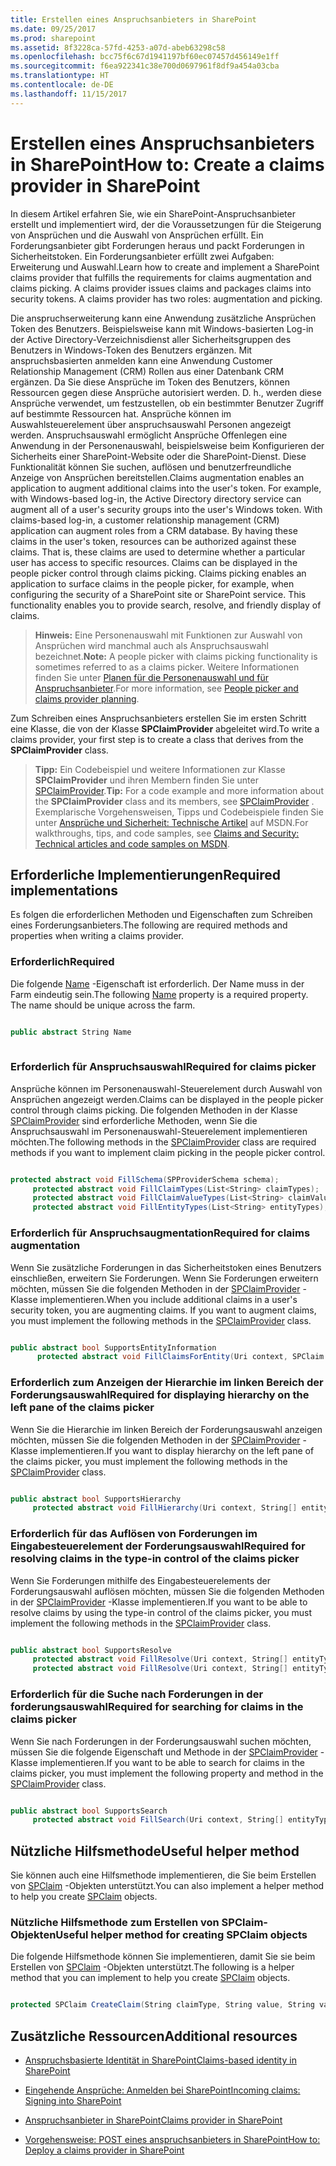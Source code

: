 ```yaml
---
title: Erstellen eines Anspruchsanbieters in SharePoint
ms.date: 09/25/2017
ms.prod: sharepoint
ms.assetid: 8f3228ca-57fd-4253-a07d-abeb63298c58
ms.openlocfilehash: bcc75f6c67d1941197bf60ec07457d456149e1ff
ms.sourcegitcommit: f6ea922341c38e700d0697961f8df9a454a03cba
ms.translationtype: HT
ms.contentlocale: de-DE
ms.lasthandoff: 11/15/2017
---
```

# <a name="create-a-claims-provider-in-sharepoint"></a><span data-ttu-id="a9fa3-102">Erstellen eines Anspruchsanbieters in SharePoint</span><span class="sxs-lookup"><span data-stu-id="a9fa3-102">How to: Create a claims provider in SharePoint</span></span>

<span data-ttu-id="a9fa3-p101">In diesem Artikel erfahren Sie, wie ein SharePoint-Anspruchsanbieter erstellt und implementiert wird, der die Voraussetzungen für die Steigerung von Ansprüchen und die Auswahl von Ansprüchen erfüllt. Ein Forderungsanbieter gibt Forderungen heraus und packt Forderungen in Sicherheitstoken. Ein Forderungsanbieter erfüllt zwei Aufgaben: Erweiterung und Auswahl.</span><span class="sxs-lookup"><span data-stu-id="a9fa3-p101">Learn how to create and implement a SharePoint claims provider that fulfills the requirements for claims augmentation and claims picking. A claims provider issues claims and packages claims into security tokens. A claims provider has two roles: augmentation and picking.</span></span>
  
    
    

<span data-ttu-id="a9fa3-p102">Die anspruchserweiterung kann eine Anwendung zusätzliche Ansprüchen Token des Benutzers. Beispielsweise kann mit Windows-basierten Log-in der Active Directory-Verzeichnisdienst aller Sicherheitsgruppen des Benutzers in Windows-Token des Benutzers ergänzen. Mit anspruchsbasierten anmelden kann eine Anwendung Customer Relationship Management (CRM) Rollen aus einer Datenbank CRM ergänzen. Da Sie diese Ansprüche im Token des Benutzers, können Ressourcen gegen diese Ansprüche autorisiert werden. D. h., werden diese Ansprüche verwendet, um festzustellen, ob ein bestimmter Benutzer Zugriff auf bestimmte Ressourcen hat. Ansprüche können im Auswahlsteuerelement über anspruchsauswahl Personen angezeigt werden. Anspruchsauswahl ermöglicht Ansprüche Offenlegen eine Anwendung in der Personenauswahl, beispielsweise beim Konfigurieren der Sicherheits einer SharePoint-Website oder die SharePoint-Dienst. Diese Funktionalität können Sie suchen, auflösen und benutzerfreundliche Anzeige von Ansprüchen bereitstellen.</span><span class="sxs-lookup"><span data-stu-id="a9fa3-p102">Claims augmentation enables an application to augment additional claims into the user's token. For example, with Windows-based log-in, the Active Directory directory service can augment all of a user's security groups into the user's Windows token. With claims-based log-in, a customer relationship management (CRM) application can augment roles from a CRM database. By having these claims in the user's token, resources can be authorized against these claims. That is, these claims are used to determine whether a particular user has access to specific resources. Claims can be displayed in the people picker control through claims picking. Claims picking enables an application to surface claims in the people picker, for example, when configuring the security of a SharePoint site or SharePoint service. This functionality enables you to provide search, resolve, and friendly display of claims.</span></span>
  
    
    


> <span data-ttu-id="a9fa3-114">**Hinweis:** Eine Personenauswahl mit Funktionen zur Auswahl von Ansprüchen wird manchmal auch als Anspruchsauswahl bezeichnet.</span><span class="sxs-lookup"><span data-stu-id="a9fa3-114">**Note:** A people picker with claims picking functionality is sometimes referred to as a claims picker.</span></span> <span data-ttu-id="a9fa3-115">Weitere Informationen finden Sie unter [Planen für die Personenauswahl und für Anspruchsanbieter](http://technet.microsoft.com/de-DE/library/gg602063.aspx).</span><span class="sxs-lookup"><span data-stu-id="a9fa3-115">For more information, see  [People picker and claims provider planning](http://technet.microsoft.com/de-DE/library/gg602063.aspx).</span></span> 
  
    
    

<span data-ttu-id="a9fa3-116">Zum Schreiben eines Anspruchsanbieters erstellen Sie im ersten Schritt eine Klasse, die von der Klasse **SPClaimProvider** abgeleitet wird.</span><span class="sxs-lookup"><span data-stu-id="a9fa3-116">To write a claims provider, your first step is to create a class that derives from the **SPClaimProvider** class.</span></span>
> <span data-ttu-id="a9fa3-117">**Tipp:** Ein Codebeispiel und weitere Informationen zur Klasse **SPClaimProvider** und ihren Membern finden Sie unter [SPClaimProvider](https://msdn.microsoft.com/library/Microsoft.SharePoint.Administration.Claims.SPClaimProvider.aspx).</span><span class="sxs-lookup"><span data-stu-id="a9fa3-117">**Tip:** For a code example and more information about the **SPClaimProvider** class and its members, see [SPClaimProvider](https://msdn.microsoft.com/library/Microsoft.SharePoint.Administration.Claims.SPClaimProvider.aspx) .</span></span> <span data-ttu-id="a9fa3-118">Exemplarische Vorgehensweisen, Tipps und Codebeispiele finden Sie unter [Ansprüche und Sicherheit: Technische Artikel](http://msdn.microsoft.com/library/f773fd4a-53ec-4656-bd08-e6c435e6f103%28Office.15%29.aspx) auf MSDN.</span><span class="sxs-lookup"><span data-stu-id="a9fa3-118">For walkthroughs, tips, and code samples, see [Claims and Security: Technical articles and code samples on MSDN](http://msdn.microsoft.com/library/f773fd4a-53ec-4656-bd08-e6c435e6f103%28Office.15%29.aspx).</span></span> 
  
    
    


## <a name="required-implementations"></a><span data-ttu-id="a9fa3-119">Erforderliche Implementierungen</span><span class="sxs-lookup"><span data-stu-id="a9fa3-119">Required implementations</span></span>
<span data-ttu-id="a9fa3-120"><a name="SP15_HowToCreateClaimsProvider_ReqImplementations"> </a></span><span class="sxs-lookup"><span data-stu-id="a9fa3-120"><a name="SP15_HowToCreateClaimsProvider_ReqImplementations"> </a></span></span>

<span data-ttu-id="a9fa3-121">Es folgen die erforderlichen Methoden und Eigenschaften zum Schreiben eines Forderungsanbieters.</span><span class="sxs-lookup"><span data-stu-id="a9fa3-121">The following are required methods and properties when writing a claims provider.</span></span>
  
    
    

### <a name="required"></a><span data-ttu-id="a9fa3-122">Erforderlich</span><span class="sxs-lookup"><span data-stu-id="a9fa3-122">Required</span></span>

<span data-ttu-id="a9fa3-p105">Die folgende  [Name](https://msdn.microsoft.com/library/Microsoft.SharePoint.Administration.Claims.SPClaimProvider.Name.aspx) -Eigenschaft ist erforderlich. Der Name muss in der Farm eindeutig sein.</span><span class="sxs-lookup"><span data-stu-id="a9fa3-p105">The following  [Name](https://msdn.microsoft.com/library/Microsoft.SharePoint.Administration.Claims.SPClaimProvider.Name.aspx) property is a required property. The name should be unique across the farm.</span></span>
  
    
    

```cs

public abstract String Name
      
```


### <a name="required-for-claims-picker"></a><span data-ttu-id="a9fa3-125">Erforderlich für Anspruchsauswahl</span><span class="sxs-lookup"><span data-stu-id="a9fa3-125">Required for claims picker</span></span>

<span data-ttu-id="a9fa3-126">Ansprüche können im Personenauswahl-Steuerelement durch Auswahl von Ansprüchen angezeigt werden.</span><span class="sxs-lookup"><span data-stu-id="a9fa3-126">Claims can be displayed in the people picker control through claims picking.</span></span> <span data-ttu-id="a9fa3-127">Die folgenden Methoden in der Klasse [SPClaimProvider](https://msdn.microsoft.com/library/Microsoft.SharePoint.Administration.Claims.SPClaimProvider.aspx) sind erforderliche Methoden, wenn Sie die Anspruchsauswahl im Personenauswahl-Steuerelement implementieren möchten.</span><span class="sxs-lookup"><span data-stu-id="a9fa3-127">The following methods in the  [SPClaimProvider](https://msdn.microsoft.com/library/Microsoft.SharePoint.Administration.Claims.SPClaimProvider.aspx) class are required methods if you want to implement claim picking in the people picker control.</span></span>
  
    
    

```cs

protected abstract void FillSchema(SPProviderSchema schema);
     protected abstract void FillClaimTypes(List<String> claimTypes);
     protected abstract void FillClaimValueTypes(List<String> claimValueTypes);
     protected abstract void FillEntityTypes(List<String> entityTypes);

```


### <a name="required-for-claims-augmentation"></a><span data-ttu-id="a9fa3-128">Erforderlich für Anspruchsaugmentation</span><span class="sxs-lookup"><span data-stu-id="a9fa3-128">Required for claims augmentation</span></span>

<span data-ttu-id="a9fa3-p107">Wenn Sie zusätzliche Forderungen in das Sicherheitstoken eines Benutzers einschließen, erweitern Sie Forderungen. Wenn Sie Forderungen erweitern möchten, müssen Sie die folgenden Methoden in der  [SPClaimProvider](https://msdn.microsoft.com/library/Microsoft.SharePoint.Administration.Claims.SPClaimProvider.aspx) -Klasse implementieren.</span><span class="sxs-lookup"><span data-stu-id="a9fa3-p107">When you include additional claims in a user's security token, you are augmenting claims. If you want to augment claims, you must implement the following methods in the  [SPClaimProvider](https://msdn.microsoft.com/library/Microsoft.SharePoint.Administration.Claims.SPClaimProvider.aspx) class.</span></span>
  
    
    

```cs

public abstract bool SupportsEntityInformation
      protected abstract void FillClaimsForEntity(Uri context, SPClaim entity, List<SPClaim> claims);

```


### <a name="required-for-displaying-hierarchy-on-the-left-pane-of-the-claims-picker"></a><span data-ttu-id="a9fa3-131">Erforderlich zum Anzeigen der Hierarchie im linken Bereich der Forderungsauswahl</span><span class="sxs-lookup"><span data-stu-id="a9fa3-131">Required for displaying hierarchy on the left pane of the claims picker</span></span>

<span data-ttu-id="a9fa3-132">Wenn Sie die Hierarchie im linken Bereich der Forderungsauswahl anzeigen möchten, müssen Sie die folgenden Methoden in der  [SPClaimProvider](https://msdn.microsoft.com/library/Microsoft.SharePoint.Administration.Claims.SPClaimProvider.aspx) -Klasse implementieren.</span><span class="sxs-lookup"><span data-stu-id="a9fa3-132">If you want to display hierarchy on the left pane of the claims picker, you must implement the following methods in the  [SPClaimProvider](https://msdn.microsoft.com/library/Microsoft.SharePoint.Administration.Claims.SPClaimProvider.aspx) class.</span></span>
  
    
    

```cs

public abstract bool SupportsHierarchy
     protected abstract void FillHierarchy(Uri context, String[] entityTypes, String hierarchyNodeID, int numberOfLevels, bool includeEntityData, SPProviderHierarchyTree hierarchy);

```


### <a name="required-for-resolving-claims-in-the-type-in-control-of-the-claims-picker"></a><span data-ttu-id="a9fa3-133">Erforderlich für das Auflösen von Forderungen im Eingabesteuerelement der Forderungsauswahl</span><span class="sxs-lookup"><span data-stu-id="a9fa3-133">Required for resolving claims in the type-in control of the claims picker</span></span>

<span data-ttu-id="a9fa3-134">Wenn Sie Forderungen mithilfe des Eingabesteuerelements der Forderungsauswahl auflösen möchten, müssen Sie die folgenden Methoden in der  [SPClaimProvider](https://msdn.microsoft.com/library/Microsoft.SharePoint.Administration.Claims.SPClaimProvider.aspx) -Klasse implementieren.</span><span class="sxs-lookup"><span data-stu-id="a9fa3-134">If you want to be able to resolve claims by using the type-in control of the claims picker, you must implement the following methods in the  [SPClaimProvider](https://msdn.microsoft.com/library/Microsoft.SharePoint.Administration.Claims.SPClaimProvider.aspx) class.</span></span>
  
    
    

```cs

public abstract bool SupportsResolve
     protected abstract void FillResolve(Uri context, String[] entityTypes, String resolveInput, List<PickerEntity> resolved);
     protected abstract void FillResolve(Uri context, String[] entityTypes, SPClaim resolveInput, List<PickerEntity> resolved);

```


### <a name="required-for-searching-for-claims-in-the-claims-picker"></a><span data-ttu-id="a9fa3-135">Erforderlich für die Suche nach Forderungen in der forderungsauswahl</span><span class="sxs-lookup"><span data-stu-id="a9fa3-135">Required for searching for claims in the claims picker</span></span>

<span data-ttu-id="a9fa3-136">Wenn Sie nach Forderungen in der Forderungsauswahl suchen möchten, müssen Sie die folgende Eigenschaft und Methode in der  [SPClaimProvider](https://msdn.microsoft.com/library/Microsoft.SharePoint.Administration.Claims.SPClaimProvider.aspx) -Klasse implementieren.</span><span class="sxs-lookup"><span data-stu-id="a9fa3-136">If you want to be able to search for claims in the claims picker, you must implement the following property and method in the  [SPClaimProvider](https://msdn.microsoft.com/library/Microsoft.SharePoint.Administration.Claims.SPClaimProvider.aspx) class.</span></span>
  
    
    

```cs

public abstract bool SupportsSearch
     protected abstract void FillSearch(Uri context, String[] entityTypes, String searchPattern, String hierarchyNodeID, int maxCount, SPProviderHierarchyTree searchTree);

```


## <a name="useful-helper-method"></a><span data-ttu-id="a9fa3-137">Nützliche Hilfsmethode</span><span class="sxs-lookup"><span data-stu-id="a9fa3-137">Useful helper method</span></span>
<span data-ttu-id="a9fa3-138"><a name="SP15_HowToCreateClaimsProvider_UsefulHelperMethod"> </a></span><span class="sxs-lookup"><span data-stu-id="a9fa3-138"><a name="SP15_HowToCreateClaimsProvider_UsefulHelperMethod"> </a></span></span>

<span data-ttu-id="a9fa3-139">Sie können auch eine Hilfsmethode implementieren, die Sie beim Erstellen von  [SPClaim](https://msdn.microsoft.com/library/Microsoft.SharePoint.Administration.Claims.SPClaim.aspx) -Objekten unterstützt.</span><span class="sxs-lookup"><span data-stu-id="a9fa3-139">You can also implement a helper method to help you create  [SPClaim](https://msdn.microsoft.com/library/Microsoft.SharePoint.Administration.Claims.SPClaim.aspx) objects.</span></span>
  
    
    

### <a name="useful-helper-method-for-creating-spclaim-objects"></a><span data-ttu-id="a9fa3-140">Nützliche Hilfsmethode zum Erstellen von SPClaim-Objekten</span><span class="sxs-lookup"><span data-stu-id="a9fa3-140">Useful helper method for creating SPClaim objects</span></span>

<span data-ttu-id="a9fa3-141">Die folgende Hilfsmethode können Sie implementieren, damit Sie sie beim Erstellen von  [SPClaim](https://msdn.microsoft.com/library/Microsoft.SharePoint.Administration.Claims.SPClaim.aspx) -Objekten unterstützt.</span><span class="sxs-lookup"><span data-stu-id="a9fa3-141">The following is a helper method that you can implement to help you create  [SPClaim](https://msdn.microsoft.com/library/Microsoft.SharePoint.Administration.Claims.SPClaim.aspx) objects.</span></span>
  
    
    

```cs

protected SPClaim CreateClaim(String claimType, String value, String valueType)
```


## <a name="additional-resources"></a><span data-ttu-id="a9fa3-142">Zusätzliche Ressourcen</span><span class="sxs-lookup"><span data-stu-id="a9fa3-142">Additional resources</span></span>
<span data-ttu-id="a9fa3-143"><a name="SP15_HowToCreateClaimsProvider_AdditionalResources"> </a></span><span class="sxs-lookup"><span data-stu-id="a9fa3-143"><a name="SP15_HowToCreateClaimsProvider_AdditionalResources"> </a></span></span>


-  [<span data-ttu-id="a9fa3-144">Anspruchsbasierte Identität in SharePoint</span><span class="sxs-lookup"><span data-stu-id="a9fa3-144">Claims-based identity in SharePoint</span></span>](claims-based-identity-in-sharepoint.md)
    
  
-  [<span data-ttu-id="a9fa3-145">Eingehende Ansprüche: Anmelden bei SharePoint</span><span class="sxs-lookup"><span data-stu-id="a9fa3-145">Incoming claims: Signing into SharePoint</span></span>](incoming-claims-signing-into-sharepoint.md)
    
  
-  [<span data-ttu-id="a9fa3-146">Anspruchsanbieter in SharePoint</span><span class="sxs-lookup"><span data-stu-id="a9fa3-146">Claims provider in SharePoint</span></span>](claims-provider-in-sharepoint.md)
    
  
-  [<span data-ttu-id="a9fa3-147">Vorgehensweise: POST eines anspruchsanbieters in SharePoint</span><span class="sxs-lookup"><span data-stu-id="a9fa3-147">How to: Deploy a claims provider in SharePoint</span></span>](how-to-deploy-a-claims-provider-in-sharepoint.md)
    
  

